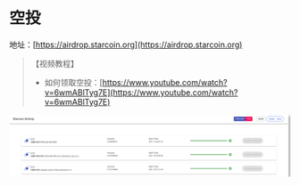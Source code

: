 # 空投

地址：[https://airdrop.starcoin.org](https://airdrop.starcoin.org)



> 【视频教程】
>
> * 如何领取空投：[https://www.youtube.com/watch?v=6wmABlTyg7E](https://www.youtube.com/watch?v=6wmABlTyg7E)

![](../.gitbook/assets/airdrop.png)
